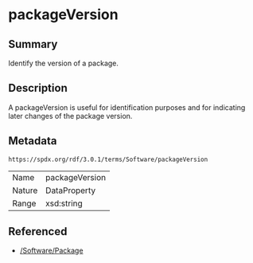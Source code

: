 <!-- Automatically generated by spec-parser v2.5.0 on 2024-08-10T18:46:28.607668+00:00 -->
<!-- SPDX-License-Identifier: Community-Spec-1.0 -->

# packageVersion

## Summary

Identify the version of a package.


## Description

A packageVersion is useful for identification purposes and for indicating later
changes of the package version.


## Metadata

`https://spdx.org/rdf/3.0.1/terms/Software/packageVersion`


| | |
|---|---|
| Name | packageVersion |
| Nature | DataProperty |
| Range | xsd:string |




## Referenced

- [/Software/Package](../../Software/Classes/Package.md)

